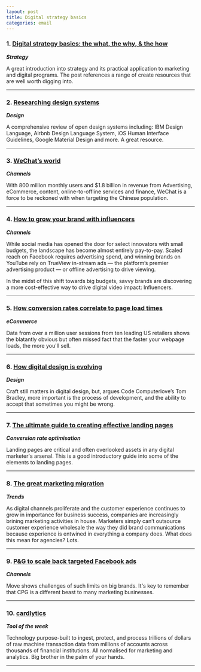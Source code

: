 ```yaml
---
layout: post
title: Digital strategy basics
categories: email
---
```


### 1. [Digital strategy basics: the what, the why, & the how][digitalstrategy]
_<strong>Strategy</strong>_

A great introduction into strategy and its practical application to marketing and digital programs. The post references a range of create resources that are well worth digging into.

[digitalstrategy]:https://moz.com/blog/digital-strategy-basics-what-why-how

***

### 2. [Researching design systems][designsystem]
_<strong>Design</strong>_

A comprehensive review of open design systems including: IBM Design Language, Airbnb Design Language System, iOS Human Interface Guidelines, Google Material Design and more. A great resource.

[designsystem]:https://medium.com/@danielmall/researching-design-systems-2e462d28bc70#.862g7gq23

***

### 3. [WeChat’s world][wechat]
_<strong>Channels</strong>_

With 800 million monthly users and $1.8 billion in revenue from Advertising, eCommerce, content, online-to-offline services and finance, WeChat is a force to be reckoned with when targeting the Chinese population.

[wechat]:http://www.economist.com/news/business/21703428-chinas-wechat-shows-way-social-medias-future-wechats-world

***

### 4. [How to grow your brand with influencers][influencers]
_<strong>Channels</strong>_

While social media has opened the door for select innovators with small budgets, the landscape has become almost entirely pay-to-pay. Scaled reach on Facebook requires advertising spend, and winning brands on YouTube rely on TrueView in-stream ads — the platform’s premier advertising product — or offline advertising to drive viewing.

In the midst of this shift towards big budgets, savvy brands are discovering a more cost-effective way to drive digital video impact: Influencers.

[influencers]:https://www.l2inc.com/how-to-grow-your-brand-with-influencers/2016/blog

***

### 5. [How conversion rates correlate to page load times][convrate]
_<strong>eCommerce</strong>_

Data from over a million user sessions from ten leading US retailers shows the blatantly obvious but often missed fact that the faster your webpage loads, the more you'll sell.

[convrate]:http://www.marketingsherpa.com//article/chart/conversion-correlate-page-load-time

***

### 6. [How digital design is evolving][digidesign]
_<strong>Design</strong>_

Craft still matters in digital design, but, argues Code Computerlove’s Tom Bradley, more important is the process of development, and the ability to accept that sometimes you might be wrong.

[digidesign]:https://www.creativereview.co.uk/cr-blog/2016/july/how-digital-design-is-evolving-and-why-we-should-value-research-over-the-big-reveal/

***

### 7. [The ultimate guide to creating effective landing pages][landingpageguid]
_<strong>Conversion rate optimisation</strong>_

Landing pages are critical and often overlooked assets in any digital marketer's arsenal. This is a good introductory guide into some of the elements to landing pages.

[landingpageguid]:https://stories.buffer.com/the-ultimate-guide-to-creating-effective-landing-pages-c67c4855e389#.rdujtk40u

***

### 8. [The great marketing migration][marmigration]
_<strong>Trends</strong>_

As digital channels proliferate and the customer experience continues to grow in importance for business success, companies are increasingly brining marketing activities in house. Marketers simply can’t outsource customer experience wholesale the way they did brand communications because experience is entwined in everything a company does. What does this mean for agencies? Lots.

[marmigration]:http://chiefmartec.com/2016/08/great-marketing-migration/

***

### 9. [P&G to scale back targeted Facebook ads][pgfb]
_<strong>Channels</strong>_

Move shows challenges of such limits on big brands. It's key to remember that CPG is a different beast to many marketing businesses.

[pgfb]:http://www.wsj.com/articles/p-g-to-scale-back-targeted-facebook-ads-1470760949

***

### 10. [cardlytics][carlytics]
_<strong>Tool of the week</strong>_

Technology purpose-built to ingest, protect, and process trillions of dollars of raw machine transaction data from millions of accounts across thousands of financial institutions. All normalised for marketing and analytics. Big brother in the palm of your hands.

[carlytics]:http://www.cardlytics.com/

***
